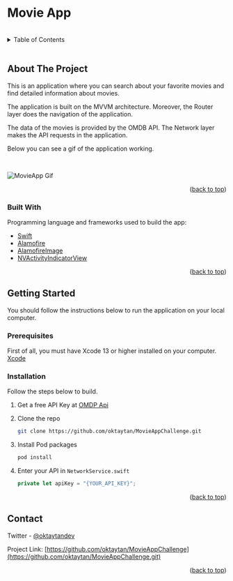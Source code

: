 # Movie App

</br>

<div id="top"></div>

<!-- TABLE OF CONTENTS -->
<details>
  <summary>Table of Contents</summary>
  <ol>
    <li>
      <a href="#about-the-project">About The Project</a>
      <ul>
        <li><a href="#built-with">Built With</a></li>
      </ul>
    </li>
    <li>
      <a href="#getting-started">Getting Started</a>
      <ul>
        <li><a href="#prerequisites">Prerequisites</a></li>
        <li><a href="#installation">Installation</a></li>
      </ul>
    </li>
    <li><a href="#contact">Contact</a></li>
  </ol>
</details>
</br>


<!-- ABOUT THE PROJECT -->

## About The Project

This is an application where you can search about your favorite movies and find detailed information about movies.

The application is built on the MVVM architecture. Moreover, the Router layer does the navigation of the application.

The data of the movies is provided by the OMDB API. The Network layer makes the API requests in the application.

Below you can see a gif of the application working.

</br>

![MovieApp Gif](/MovieApp.gif)

<p align="right">(<a href="#top">back to top</a>)</p>



### Built With

Programming language and frameworks used to build the app:

* [Swift](https://www.swift.org)
* [Alamofire](https://github.com/Alamofire/Alamofire)
* [AlamofireImage](https://github.com/Alamofire/AlamofireImage)
* [NVActivityIndicatorView](https://github.com/ninjaprox/NVActivityIndicatorView)

<p align="right">(<a href="#top">back to top</a>)</p>



<!-- GETTING STARTED -->
## Getting Started

You should follow the instructions below to run the application on your local computer.

### Prerequisites

First of all, you must have Xcode 13 or higher installed on your computer. [Xcode](https://developer.apple.com/xcode/)

### Installation

Follow the steps below to build.

1. Get a free API Key at [OMDP Api](http://www.omdbapi.com)

2. Clone the repo

   ```sh
   git clone https://github.com/oktaytan/MovieAppChallenge.git
   ```
3. Install Pod packages
   
   ```sh
   pod install
   ```
4. Enter your API in `NetworkService.swift`

   ```js
   private let apiKey = "{YOUR_API_KEY}";
   ```

<p align="right">(<a href="#top">back to top</a>)</p>


<!-- CONTACT -->
## Contact

Twitter - [@oktaytandev](https://twitter.com/oktaytandev)

Project Link: [https://github.com/oktaytan/MovieAppChallenge](https://github.com/oktaytan/MovieAppChallenge.git)

<p align="right">(<a href="#top">back to top</a>)</p>
